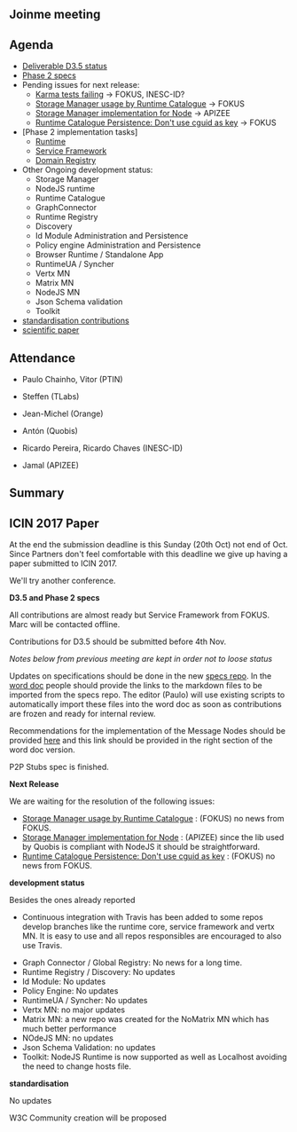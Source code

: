 ## Joinme meeting



Agenda
------

- [Deliverable D3.5 status](https://github.com/reTHINK-project/core-framework/labels/D3.5)
- [Phase 2 specs](https://github.com/reTHINK-project/specs/labels/phase%202)
- Pending issues for next release:
  - [Karma tests failing](https://github.com/reTHINK-project/dev-service-framework/issues/68) -> FOKUS, INESC-ID?
  - [Storage Manager usage by Runtime Catalogue](https://github.com/reTHINK-project/dev-service-framework/issues/66) -> FOKUS
  - [Storage Manager implementation for Node](https://github.com/reTHINK-project/dev-runtime-nodejs/issues/12) -> APIZEE
  - [Runtime Catalogue Persistence: Don't use cguid as key](https://github.com/reTHINK-project/dev-service-framework/issues/64) -> FOKUS
- [Phase 2 implementation tasks]
   - [Runtime](https://github.com/reTHINK-project/dev-runtime-core/labels/phase2)
   - [Service Framework](https://github.com/reTHINK-project/dev-service-framework/labels/Phase%202)
   - [Domain Registry](https://github.com/reTHINK-project/dev-registry-domain/issues?q=is%3Aissue+is%3Aopen+label%3A%22phase+2%22)
- Other Ongoing development status:
  - Storage Manager
  - NodeJS runtime
  - Runtime Catalogue
  - GraphConnector
  - Runtime Registry
  - Discovery
  - Id Module Administration and Persistence
  - Policy engine Administration and Persistence
  - Browser Runtime / Standalone App
  - RuntimeUA / Syncher
  - Vertx MN
  - Matrix MN
  - NodeJS MN
  - Json Schema validation
  - Toolkit
-	[standardisation contributions](https://github.com/reTHINK-project/core-framework/issues/168)
-	[scientific paper](https://github.com/reTHINK-project/papers/tree/master/ICIN2017)

Attendance
----------

-	Paulo Chainho, Vitor (PTIN)

- Steffen (TLabs)

- Jean-Michel (Orange)

- Antón (Quobis)

- Ricardo Pereira, Ricardo Chaves (INESC-ID)

- Jamal (APIZEE)



Summary
-------

## ICIN 2017 Paper

At the end the submission deadline is this Sunday (20th Oct) not end of Oct.
Since Partners don't feel comfortable with this deadline we give up having a paper submitted to ICIN 2017.

We'll try another conference.

**D3.5 and Phase 2 specs**

All contributions are almost ready but Service Framework from FOKUS. Marc will be contacted offline.

Contributions for D3.5 should be submitted before 4th Nov.

*Notes below from previous meeting are kept in order not to loose status*

Updates on specifications should be done in the new [specs repo](https://github.com/reTHINK-project/specs). In the [word doc](https://github.com/reTHINK-project/core-framework/blob/master/docs/deliverables/d3.5/D3.5-Hyperty-Runtime-and-Hyperty-Messaging-Node-Specification.docx) people should provide the links to the markdown files to be imported from the specs repo. The editor (Paulo) will use existing scripts to automatically import these files into the word doc as soon as contributions are frozen and ready for internal review.

Recommendations for the implementation of the Message Nodes should be provided [here](https://github.com/reTHINK-project/specs/blob/master/tutorials/msg-node-development-recommendations.md) and this link should be provided in the right section of the word doc version.

P2P Stubs spec is finished.

**Next Release**

We are waiting for the resolution of the following issues:

- [Storage Manager usage by Runtime Catalogue](https://github.com/reTHINK-project/dev-service-framework/issues/66) : (FOKUS) no news from FOKUS.
- [Storage Manager implementation for Node](https://github.com/reTHINK-project/dev-runtime-nodejs/issues/12) : (APIZEE) since the lib used by Quobis is compliant with NodeJS it should be straightforward.
- [Runtime Catalogue Persistence: Don't use cguid as key](https://github.com/reTHINK-project/dev-service-framework/issues/64) : (FOKUS) no news from FOKUS.

**development status**

Besides the ones already reported

* Continuous integration with Travis has been added to some repos develop branches like the runtime core, service framework and vertx MN. It is easy to use and all repos responsibles are encouraged to also use Travis.
- Graph Connector / Global Registry: No news for a long time.
- Runtime Registry / Discovery: No updates
- Id Module: No updates
- Policy Engine: No updates
- RuntimeUA / Syncher: No updates
- Vertx MN: no major updates
- Matrix MN: a new repo was created for the NoMatrix MN which has much better performance
- NOdeJS MN: no updates
- Json Schema Validation: no updates
- Toolkit: NodeJS Runtime is now supported as well as Localhost avoiding the need to change hosts file.

**standardisation**

No updates

W3C Community creation will be proposed
